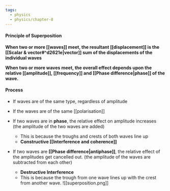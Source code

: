 ```yaml
---
tags:
  - physics
  - physics/chapter-8
---
```


#### Principle of Superposition

**When two or more [[waves]] meet, the resultant [[displacement]] is the [[Scalar & vector#^d2621e|vector]] sum of the displacements of the individual waves**

**When two or more waves meet, the overall effect depends upon the relative [[amplitude]], [[frequency]] and [[Phase difference|phase]] of the wave.**

#### Process 

- If waves are of the same type, regardless of amplitude
- If the waves are of the same [[polarisation]]

- If two waves are in **phase**, the relative effect on amplitude increases (the amplitude of the two waves are added)
	- This is because the troughs and crests of both waves line up
	- **Constructive [[Interference and coherence]]**
	

- If two waves are **[[Phase difference|antiphase]]**, the relative effect of the amplitudes get cancelled out. (the amplitude of the waves are subtracted from each other)
	-  **Destructive Interference**
	- This is because the trough from one wave lines up with the crest from another wave. 
	![[superposition.png]]